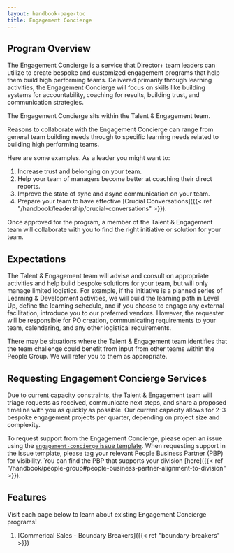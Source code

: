 ```yaml
---
layout: handbook-page-toc
title: Engagement Concierge
---
```


## Program Overview

The Engagement Concierge is a service that Director+ team leaders can utilize to create bespoke and customized engagement programs that help them build high performing teams. Delivered primarily through learning activities, the Engagement Concierge will focus on skills like building systems for accountability, coaching for results, building trust, and communication strategies.

The Engagement Concierge sits within the Talent & Engagement team.

Reasons to collaborate with the Engagement Concierge can range from general team building needs through to specific learning needs related to building high performing teams.

Here are some examples. As a leader you might want to:

1. Increase trust and belonging on your team.
1. Help your team of managers become better at coaching their direct reports.
1. Improve the state of sync and async communication on your team.
1. Prepare your team to have effective [Crucial Conversations]({{< ref "/handbook/leadership/crucial-conversations" >}}).

Once approved for the program, a member of the Talent & Engagement team will collaborate with you to find the right initiative or solution for your team.

## Expectations

The Talent & Engagement team will advise and consult on appropriate activities and help build bespoke solutions for your team, but will only manage limited logistics. For example, if the initiative is a planned series of Learning & Development activities, we will build the learning path in Level Up, define the learning schedule, and if you choose to engage any external facilitation, introduce you to our preferred vendors. However, the requester will be responsible for PO creation, communicating requirements to your team, calendaring, and any other logistical requirements.

There may be situations where the Talent & Engagement team identifies that the team challenge could benefit from input from other teams within the People Group. We will refer you to them as appropriate.

## Requesting Engagement Concierge Services

Due to current capacity constraints, the Talent & Engagement team will triage requests as received, communicate next steps, and share a proposed timeline with you as quickly as possible. Our current capacity allows for 2-3 bespoke engagement projects per quarter, depending on project size and complexity.

To request support from the Engagement Concierge, please open an issue using the [`engagement-concierge` issue template](https://gitlab.com/gitlab-com/people-group/learning-development/custom-ld-engagement/-/issues/new#). When requesting support in the issue template, please tag your relevant People Business Partner (PBP) for visibility. You can find the PBP that supports your division [here]({{< ref "/handbook/people-group#people-business-partner-alignment-to-division" >}}).

## Features

Visit each page below to learn about existing Engagement Concierge programs!

1. [Commerical Sales - Boundary Breakers]({{< ref "boundary-breakers" >}})
